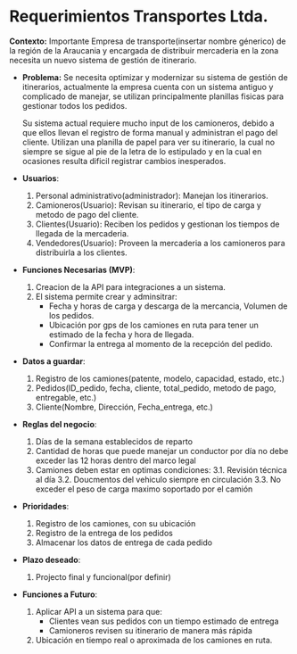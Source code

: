# Requerimientos Transportes Ltda.

**Contexto:** Importante Empresa de transporte(insertar nombre génerico) de la región de la Araucania y encargada de distribuir mercaderia en la zona necesita un nuevo sistema de gestión de itinerario.  

- **Problema:** Se necesita optimizar y modernizar su sistema de gestión de itinerarios, actualmente la empresa cuenta con un sistema antiguo y complicado de manejar, se utilizan principalmente planillas fisicas para gestionar todos los pedidos.
	
	Su sistema actual requiere mucho input de los camioneros, debido a que ellos llevan el registro de forma manual y administran el pago del cliente. Utilizan una planilla de papel para ver su itinerario, la cual no siempre se sigue al pie de la letra de lo estipulado y en la cual en ocasiones resulta dificil registrar cambios inesperados.
 
- **Usuarios**:
    1. Personal administrativo(administrador): Manejan los itinerarios.
    2. Camioneros(Usuario): Revisan su itinerario, el tipo de carga y metodo de pago del cliente.
    3. Clientes(Usuario): Reciben los pedidos y gestionan los tiempos de llegada de la mercaderia.
    4. Vendedores(Usuario): Proveen la mercaderia a los camioneros para distribuirla a los clientes.
        
- **Funciones Necesarias (MVP)**:
    1. Creacion de la API para integraciones a un sistema.
    2. El sistema permite crear y adminsitrar:
		- Fecha y horas de carga y descarga de la mercancia, Volumen de los pedidos.
		- Ubicación por gps de los camiones en ruta para tener un estimado de la fecha y hora de llegada.
		- Confirmar la entrega al momento de la recepción del pedido.
  
- **Datos a guardar**:
  	1. Registro de los camiones(patente, modelo, capacidad, estado, etc.)
  	2. Pedidos(ID_pedido, fecha, cliente, total_pedido, metodo de pago, entregable, etc.)
  	3. Cliente(Nombre, Dirección, Fecha_entrega, etc.)

- **Reglas del negocio**:
	1. Días de la semana establecidos de reparto
 	2. Cantidad de horas que puede manejar un conductor por día no debe exceder las 12 horas dentro del marco legal
  	3. Camiones deben estar en optimas condiciones:
  		3.1. Revisión técnica al día
  	   	3.2. Doucmentos del vehiculo siempre en circulación
  	   	3.3. No exceder el peso de carga maximo soportado por el camión

- **Prioridades**:
  	1. Registro de los camiones, con su ubicación
  	2. Registro de la entrega de los pedidos
  	3. Almacenar los datos de entrega de cada pedido

- **Plazo deseado**:
  	1. Projecto final y funcional(por definir)
  
- **Funciones a Futuro**:
	1. Aplicar API a un sistema para que:
		- Clientes vean sus pedidos con un tiempo estimado de entrega
        - Camioneros revisen su itinerario de manera más rápida
	2. Ubicación en tiempo real o aproximada de los camiones en ruta.
